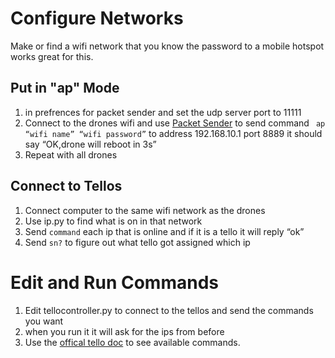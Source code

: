 # Configure Networks
Make or find a wifi network that you know the password to a mobile hotspot works great for this.

## Put in "ap" Mode
1. in prefrences for packet sender and set the udp server port to 11111
2. Connect to the drones wifi and use [Packet Sender](https://packetsender.com/download#show) to send command ` ap “wifi name” “wifi password”` to address 192.168.10.1 port 8889 it should say “OK,drone will reboot in 3s”
4. Repeat with all drones 

## Connect to Tellos
1. Connect computer to the same wifi network as the drones 
2. Use ip.py to find what is on in that network
3. Send `command` each ip that is online and if it is a tello it will reply “ok”
4. Send `sn?` to figure out what tello got assigned which ip

# Edit and Run Commands
1. Edit tellocontroller.py to connect to the tellos and send the commands you want
2. when you run it it will ask for the ips from before
3. Use the [offical tello doc](https://dl-cdn.ryzerobotics.com/downloads/Tello/Tello%20SDK%202.0%20User%20Guide.pdf) to see available commands.
